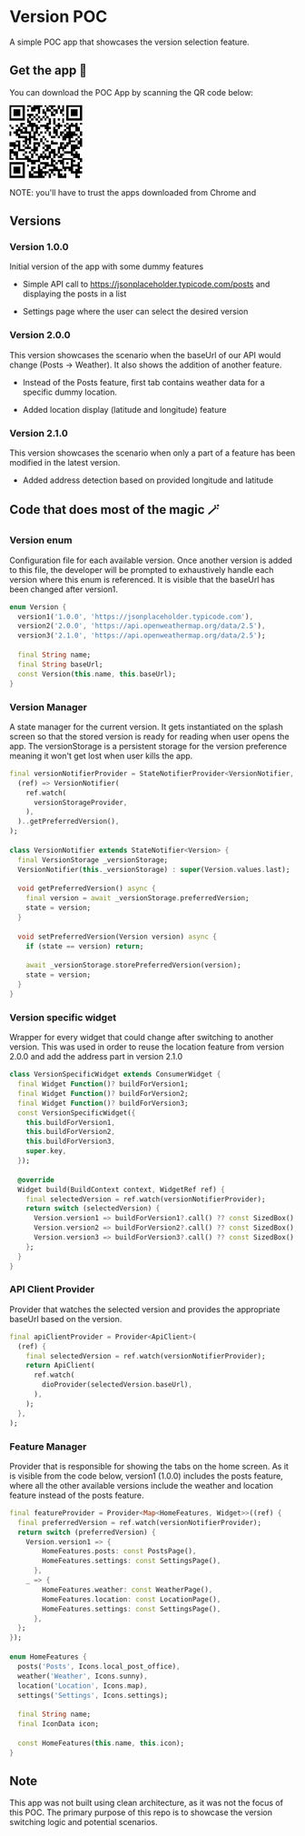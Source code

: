 # Version POC

A simple POC app that showcases the version selection feature.

## Get the app 🚀

You can download the POC App by scanning the QR code below:

![Screenshot](install_qr.png)

NOTE: you'll have to trust the apps downloaded from Chrome and 

## Versions

### Version 1.0.0

Initial version of the app with some dummy features

* Simple API call to https://jsonplaceholder.typicode.com/posts and displaying the posts in a list

* Settings page where the user can select the desired version

### Version 2.0.0

This version showcases the scenario when the baseUrl of our API would change (Posts -> Weather). It also shows the addition of another feature. 

* Instead of the Posts feature, first tab contains weather data for a specific dummy location.

* Added location display (latitude and longitude) feature

### Version 2.1.0

This version showcases the scenario when only a part of a feature has been modified in the latest version.

* Added address detection based on provided longitude and latitude

## Code that does most of the magic 🪄

### Version enum

Configuration file for each available version. Once another version is added to this file, the developer will be prompted to exhaustively handle each version where this enum is referenced. It is visible that the baseUrl has been changed after version1.

```dart
enum Version {
  version1('1.0.0', 'https://jsonplaceholder.typicode.com'),
  version2('2.0.0', 'https://api.openweathermap.org/data/2.5'),
  version3('2.1.0', 'https://api.openweathermap.org/data/2.5');

  final String name;
  final String baseUrl;
  const Version(this.name, this.baseUrl);
}
```

### Version Manager

A state manager for the current version. It gets instantiated on the splash screen so that the stored version is ready for reading when user opens the app. The versionStorage is a persistent storage for the version preference meaning it won't get lost when user kills the app.

```dart
final versionNotifierProvider = StateNotifierProvider<VersionNotifier, Version>(
  (ref) => VersionNotifier(
    ref.watch(
      versionStorageProvider,
    ),
  )..getPreferredVersion(),
);

class VersionNotifier extends StateNotifier<Version> {
  final VersionStorage _versionStorage;
  VersionNotifier(this._versionStorage) : super(Version.values.last);

  void getPreferredVersion() async {
    final version = await _versionStorage.preferredVersion;
    state = version;
  }

  void setPreferredVersion(Version version) async {
    if (state == version) return;

    await _versionStorage.storePreferredVersion(version);
    state = version;
  }
}
```

### Version specific widget

Wrapper for every widget that could change after switching to another version. This was used in order to reuse the location feature from version 2.0.0 and add the address part in version 2.1.0

```dart
class VersionSpecificWidget extends ConsumerWidget {
  final Widget Function()? buildForVersion1;
  final Widget Function()? buildForVersion2;
  final Widget Function()? buildForVersion3;
  const VersionSpecificWidget({
    this.buildForVersion1,
    this.buildForVersion2,
    this.buildForVersion3,
    super.key,
  });

  @override
  Widget build(BuildContext context, WidgetRef ref) {
    final selectedVersion = ref.watch(versionNotifierProvider);
    return switch (selectedVersion) {
      Version.version1 => buildForVersion1?.call() ?? const SizedBox(),
      Version.version2 => buildForVersion2?.call() ?? const SizedBox(),
      Version.version3 => buildForVersion3?.call() ?? const SizedBox(),
    };
  }
}
```

### API Client Provider

Provider that watches the selected version and provides the appropriate baseUrl based on the version.

```dart
final apiClientProvider = Provider<ApiClient>(
  (ref) {
    final selectedVersion = ref.watch(versionNotifierProvider);
    return ApiClient(
      ref.watch(
        dioProvider(selectedVersion.baseUrl),
      ),
    );
  },
);
```

### Feature Manager

Provider that is responsible for showing the tabs on the home screen. As it is visible from the code below, version1 (1.0.0) includes the posts feature, where all the other available versions include the weather and location feature instead of the posts feature.

```dart
final featureProvider = Provider<Map<HomeFeatures, Widget>>((ref) {
  final preferredVersion = ref.watch(versionNotifierProvider);
  return switch (preferredVersion) {
    Version.version1 => {
        HomeFeatures.posts: const PostsPage(),
        HomeFeatures.settings: const SettingsPage(),
      },
    _ => {
        HomeFeatures.weather: const WeatherPage(),
        HomeFeatures.location: const LocationPage(),
        HomeFeatures.settings: const SettingsPage(),
      },
  };
});

enum HomeFeatures {
  posts('Posts', Icons.local_post_office),
  weather('Weather', Icons.sunny),
  location('Location', Icons.map),
  settings('Settings', Icons.settings);

  final String name;
  final IconData icon;

  const HomeFeatures(this.name, this.icon);
}
```

## Note

This app was not built using clean architecture, as it was not the focus of this POC. The primary purpose of this repo is to showcase the version switching logic and potential scenarios. 


